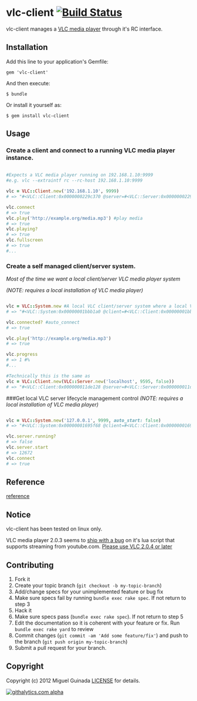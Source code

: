# vlc-client [![Build Status](https://secure.travis-ci.org/mguinada/vlc-client.png?branch=master)](http://travis-ci.org/mguinada/vlc-client)

vlc-client manages a [VLC media player](http://www.videolan.org/vlc/) through it's RC interface.

## Installation

Add this line to your application's Gemfile:

    gem 'vlc-client'

And then execute:

    $ bundle

Or install it yourself as:

    $ gem install vlc-client

## Usage

### Create a client and connect to a running VLC media player instance.

```ruby

#Expects a VLC media player running on 192.168.1.10:9999
#e.g. vlc --extraintf rc --rc-host 192.168.1.10:9999

vlc = VLC::Client.new('192.168.1.10', 9999)
# => "#<VLC::Client:0x0000000229c370 @server=#<VLC::Server:0x0000000229c6e0 @headless=false, @port=9999, @host=\"192.168.1.10\", @pid=10514>, @self_managed=true, @connection=#<VLC::Connection:0x0000000229c258 @port=9999, @host=\"192.168.1.10\", @socket=#<TCPSocket:fd 5>>>"

vlc.connect
# => true
vlc.play('http://example.org/media.mp3') #play media
# => true
vlc.playing?
# => true
vlc.fullscreen
# => true
#...

```

### Create a self managed client/server system.
_Most of the time we want a local client/server VLC media player system_

_(NOTE: requires a local installation of VLC media player)_

```ruby

vlc = VLC::System.new #A local VLC client/server system where a local VLC server is automaticaly managed
# => "#<VLC::System:0x00000001bbb1a0 @client=#<VLC::Client:0x00000001bbade0 @server=#<VLC::Server:0x00000001bbb178 @headless=false, @port=9595, @host=\"localhost\", @pid=11225>, @connection=#<VLC::Connection:0x00000001bbacc8 @port=9595, @host=\"localhost\", @socket=#<TCPSocket:fd 5>>>>"

vlc.connected? #auto_connect
# => true

vlc.play('http://example.org/media.mp3')
# => true

vlc.progress
# => 1 #%
#...

#Technically this is the same as
vlc = VLC::Client.new(VLC::Server.new('localhost', 9595, false))
# => "#<VLC::Client:0x000000011de128 @server=#<VLC::Server:0x000000011de380 @headless=false, @port=9595, @host=\"localhost\", @pid=12656>, @connection=#<VLC::Connection:0x000000011de038 @port=9595, @host=\"localhost\", @socket=#<TCPSocket:fd 5>>>"
```

###Get local VLC server lifecycle management control
_(NOTE: requires a local installation of VLC media player)_

```ruby

vlc = VLC::System.new('127.0.0.1', 9999, auto_start: false)
# => "#<VLC::System:0x00000001695f68 @client=#<VLC::Client:0x0000000169d718 @server=#<VLC::Server:0x00000001695ec8 @headless=false, @port=9999, @host=\"127.0.0.1\", @pid=VLC::NullObject>, @connection=#<VLC::Connection:0x0000000169d588 @port=9999, @host=\"127.0.0.1\", @socket=VLC::NullObject>>>"

vlc.server.running?
# => false
vlc.server.start
# => 12672
vlc.connect
# => true
```

## Reference

[reference](http://rdoc.info/github/mguinada/vlc-client)

## Notice

vlc-client has been tested on linux only.

VLC media player 2.0.3 seems to [ship with a bug](http://www.linuxquestions.org/questions/slackware-14/problem-vlc-2-0-3-playing-youtube-videos-4175429135) on it's lua script that supports streaming from youtube.com.
[Please use VLC 2.0.4 or later](http://www.videolan.org/)

## Contributing

1. Fork it
2. Create your topic branch (`git checkout -b my-topic-branch`)
3. Add/change specs for your unimplemented feature or bug fix
4. Make sure specs fail by running `bundle exec rake spec`. If not return to step 3
5. Hack it
6. Make sure specs pass (`bundle exec rake spec`). If not return to step 5
7. Edit the documentation so it is coherent with your feature or fix. Run `bundle exec rake yard` to review
8. Commit changes (`git commit -am 'Add some feature/fix'`) and push to the branch (`git push origin my-topic-branch`)
9. Submit a pull request for your branch.

## Copyright

Copyright (c) 2012 Miguel Guinada
[LICENSE][] for details.

[license]: https://github.com/mguinada/vlc-client/blob/master/LICENSE
[![githalytics.com alpha](https://cruel-carlota.pagodabox.com/8b1a3dc0229bef37fd7746bb62d29997 "githalytics.com")](http://githalytics.com/mguinada/vlc-client)
